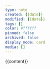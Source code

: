 ```yaml
---
type: note
created: {{date}}
modified: {{date}}
tags: []
color: #ffffff
pinned: false
archived: false
display_mode: card
media: []
---
```


{{content}} 